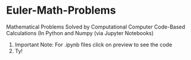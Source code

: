# Euler-Math-Problems
Mathematical Problems Solved by Computational Computer Code-Based Calculations (In Python and Numpy (via Jupyter Notebooks)
<ol>
  <li> Important Note: For .ipynb files click on preview to see the code </li>
  <li> Ty! </li>
 </ol>

